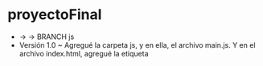 # proyectoFinal
- → → BRANCH js 
- Versión 1.0   ~ Agregué la carpeta js, y en ella, el archivo main.js. Y en el archivo index.html, agregué la etiqueta <script> para vincularla con el archivo main.js.
                ~ En el archivo main.js, cree la clase "articulo" que va a almacenar las propiedades de cada prenda en venta.
- Versión 1.0a  ~ Arreglando errores. 
- Versión 1.0b  ~ Las funciones comprobarStock() - precioTotal() - comprando() - realizarCompra(), funcionan correctamente.   
- Versión 1.0c  ~ Agregué las funciones mostrarArticle()/opcionesDePago(). La función realizarCompra(), ahora se llama realizarPedido().
- Versión 1.0d  ~ Quité la función opcionesDePago().
- Versión 1.0d  ~ Eliminé la función precioTotal(), su contenido lo reducí a una sola línea, la cuál agregué a la función comprando(). Modifiqué las funciones comprando(), quieroComprar(), comprobarStock() y opcionesDePago(), reduciendo líneas y arreglando todos los errores. Agregué nuevas propiedades → cantidad/multiplePrecio, agregué el método multiplePriceE() y modifiqué todos los métodos que había.

~ → → BRANCH jsSecond
- Versión 2.0  ~ Agregué un arreglo de objetos e incluí los métodos filter() y forEach() en una función, en la cuál compara el valor ingresado con la propiedad "tipo" de los objetos del arreglo, si encuentra una similitud me devuelve un arreglo con esos elementos, sino, me devuelve un alert comunicando que no se encontro nada.
- Versión 2.0a ~ Objetivo hacer un filtro para la búsqueda de objetos.
- Versión 2.0b ~ Agregué nuevas funciones (comprobarStock y mostrarArticulos). La función comprobarStock, verifica que stock sea mayor que 0. Mientras que la función mostrarArticulos, te muestra las propiedades de los objetos seleccionados.
- Versión 2.0c ~ Agregué las funciones (cuantoDesea y arregloCargado). La primera te pregunta cuantos artículos vas a comprar, y descuenta esa cifra del stock (siempre corroborando primero que haya stock suficiente. La segunda funcion retorna "true" si el arreglo.length es mayor a 0, sino retorna "false". Todas las funciones andan correctamente. También realice pequeñas modificaciones en el HTML y en SCSS.

- Versión 2.2 ~ Sección Inicio → esta conectada a sec_Inicio.js, en el cuál esta alojado el carousel, proximamente le haré los cambios para que se visualicen los objetos más comprados - Sección Hombres → esta vinculada a dos archivos.js (inventario.js e estructura.js, mientras en el primero estan los objetos, en el segundo estan los procesos lógicos), los productos en venta se muestran desde esos archivos, y por otro lado creé los filtros por TIPO de producto y por PRECIO.
- Versión 2.3 ~ Sección Hombres los Radio Buttons para elegir los talles estarán deshabilitados si el talle en cuestión no tiene stock disponible. 
- Versión 2.4 ~ En la función "agregarProductos" en el archivo estructuras.js, almaceno el arreglo carritoDeCompras en el localStorage, y utilizo JSON para luego poder reutilizar el arreglo de objetos. Los objetos de este arreglo los visualizo en el archivo HTML carrito. En la misma función también conseguí que los items no se repitan en el arreglo, y asi poder visualizar la cantidad correcta de cada objeto y su talle correspondiente. 

- Versión 2.4a ~ [DESAFÍO  COMPLEMENTARIO] Agregué operadores ternarios y lógicos (&&) en el archivo estructuras.js, carpeta scripts, [en la función "filtroPrecio" linea 167 y en los eventos de botones, "opcionTipo" l. 154 y "opcionPrecio" l. 181]. Agregué destructuración en los archivos estructuras.js y appCarrito.js, carpeta scripts, [en las funciones "mostrarGaleria" l. 53  y "galeriaCarrito" l. 56, respectivamente]. 
[DESAFÍO LIBRERÍAS] Agregué las librerías Sweet Alert y Toastify, en los archivos estructura.js y appCarrito.js, carpeta scripts. En el archivo estructura.js, en el evento de botonAgregar línea 99, agregué un toastify, el cuál aparece cada vez que agregas un elemento al carrito. Mientras que en el archivo appCarrito.js, agregué ambas librerías, con toastify, aplicada en el boton eliminar aparece cada vez que eliminas un elemento del carrito. Por otro lado, la librería Sweet Alert la utilizo para mostrar el importe final, una vez que el usuario hace click en el botón "finalizar compra" si el carrito tiene elementos te da el importe, si no te comunica que el carrito esta vacìo. 

~ Versión 2.4b ~ [DESAFÍO AJAX] Creé dos archivos JSON, de los cuales recupero la información que voy a tener en las galerías. Los mismos los recupero mediante la herramienta FETCH, en los archivos "mainHombres.js" y "mainMujeres.js", (línea 148 aprox.) .
